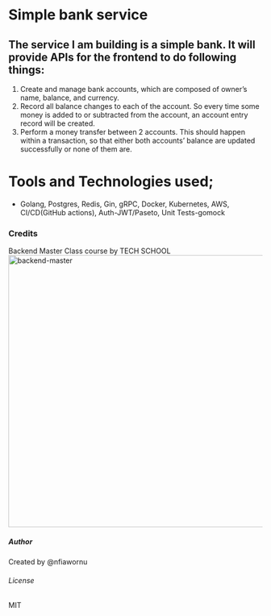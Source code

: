 # Simple bank service

## The service I am building is a simple bank. It will provide APIs for the frontend to do following things:
1. Create and manage bank accounts, which are composed of owner’s name, balance, and currency.
2. Record all balance changes to each of the account. So every time some money is added to or subtracted from the account, an account entry record will be created.
3. Perform a money transfer between 2 accounts. This should happen within a transaction, so that either both accounts’ balance are updated successfully or none of them are.

# Tools and Technologies used;
- Golang, Postgres, Redis, Gin, gRPC, Docker, Kubernetes, AWS, CI/CD(GitHub actions), Auth-JWT/Paseto, Unit Tests-gomock

### Credits
Backend Master Class course by TECH SCHOOL
<img width="960" height="540" alt="backend-master" src="https://github.com/user-attachments/assets/12044d5b-e02e-4edc-8e70-fbd5105f0049" />

##### Author
Created by @nfiawornu

###### License
MIT

